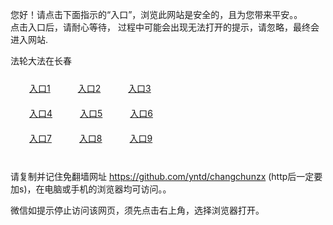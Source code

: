 您好！请点击下面指示的“入口”，浏览此网站是安全的，且为您带来平安。。 <br/>
点击入口后，请耐心等待， 过程中可能会出现无法打开的提示，请忽略，最终会进入网站. </br>

法轮大法在长春<br/>
<div style="padding:10px"><a style="margin:20px" target="_blank" href="https://d2ueywvq326dg2.cloudfront.net/2Qpsp?tncxyvbh" id="ccLink1" rel="nofollow">入口1</a> <a target="_blank" style="margin:20px" href="https://d1kusi0g3crroc.cloudfront.net/2Qpsp?cvfol" id="ccLink2" rel="nofollow">入口2</a> <a style="margin:20px" target="_blank" href="https://d1lw8nswxg4j3j.cloudfront.net/2Qpsp?tfdejq" id="ccLink3" rel="nofollow">入口3</a></div>

<div style="padding:10px" ><a style="margin:20px" target="_blank" href="https://d2ueywvq326dg2.cloudfront.net/2Qpsp?tncxyvbh" id="ccLink4" rel="nofollow">入口4</a> <a style="margin:20px" href="https://d1kusi0g3crroc.cloudfront.net/2Qpsp?cvfol" target="_blank" id="ccLink5" rel="nofollow">入口5</a> <a style="margin:20px" href="https://d1lw8nswxg4j3j.cloudfront.net/2Qpsp?tfdejq" target="_blank" id="ccLink6" rel="nofollow">入口6</a></div>

<div style="padding:10px"><a style="margin:20px" target="_blank" href="https://d2ueywvq326dg2.cloudfront.net/2Qpsp?tncxyvbh" id="ccLink7" rel="nofollow">入口7</a> <a style="margin:20px" href="https://d1kusi0g3crroc.cloudfront.net/2Qpsp?cvfol" target="_blank" id="ccLink8" rel="nofollow">入口8</a> <a style="margin:20px" target="_blank" href="https://d1lw8nswxg4j3j.cloudfront.net/2Qpsp?tfdejq" id="ccLink9" rel="nofollow">入口9</a></div>

<br/>



请复制并记住免翻墙网址 https://github.com/yntd/changchunzx (http后一定要加s)，在电脑或手机的浏览器均可访问。。<br/>

微信如提示停止访问该网页，须先点击右上角，选择浏览器打开。

